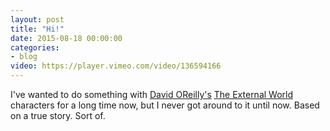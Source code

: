 ```yaml
---
layout: post
title: "Hi!"
date: 2015-08-18 00:00:00
categories: 
- blog
video: https://player.vimeo.com/video/136594166
---
```


I've wanted to do something with [David OReilly's](http://www.davidoreilly.com/) [The External World](https://vimeo.com/19723116) characters for a long time now, but I never got around to it until now. Based on a true story. Sort of.